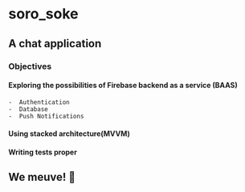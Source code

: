 # soro_soke

## A chat application

### Objectives
  #### Exploring the possibilities of Firebase backend as a service (BAAS)
    -  Authentication
    -  Database
    -  Push Notifications
  
  #### Using stacked architecture(MVVM)
  
  #### Writing tests proper

## We meuve! 🚀
